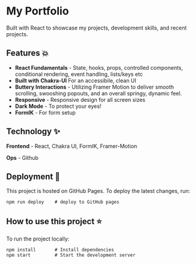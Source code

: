 # My Portfolio
Built with React to showcase my projects, development skills, and recent projects.

## Features 💥
- **React Fundamentals** - State, hooks, props, controlled components, conditional rendering, event handling, lists/keys etc
- **Built with Chakra-UI** For an accessibile, clean UI
- **Buttery Interactions** - Utilizing Framer Motion to deliver smooth scrolling, swooshing popouts, and an overall springy, dynamic feel.
- **Responsive** - Responsive design for all screen sizes
- **Dark Mode** - To protect your eyes!
- **FormIK** - For form setup

## Technology ✨ 
**Frontend** - React, Chakra UI, FormIK, Framer-Motion

**Ops** - Github

##  Deployment 💫

This project is hosted on GitHub Pages. To deploy the latest changes, run:

```
npm run deploy    # deploy to GitHub pages
```

## How to use this project ⭐

To run the project locally:

```
npm install       # Install dependencies
npm start         # Start the development server
```


